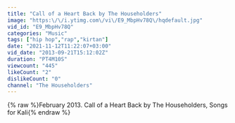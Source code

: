 ```yaml
---
title: "Call of a Heart Back by The Householders"
image: "https:\/\/i.ytimg.com\/vi\/E9_MbpHv78Q\/hqdefault.jpg"
vid_id: "E9_MbpHv78Q"
categories: "Music"
tags: ["hip hop","rap","kirtan"]
date: "2021-11-12T11:22:07+03:00"
vid_date: "2013-09-21T15:12:02Z"
duration: "PT4M10S"
viewcount: "445"
likeCount: "2"
dislikeCount: "0"
channel: "The Householders"
---
```

{% raw %}February 2013. Call of a Heart Back by The Householders, Songs for Kali{% endraw %}
